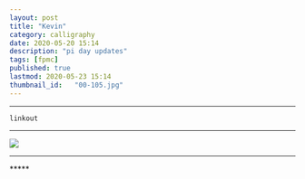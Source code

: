 ```yaml
---
layout: post
title: "Kevin"
category: calligraphy
date: 2020-05-20 15:14
description: "pi day updates"
tags: [fpmc]
published: true
lastmod: 2020-05-23 15:14
thumbnail_id:	"00-105.jpg"
---
```


*****

`linkout`

*****

<img src="{{ site.url }}/assets/img/ca39.jpg" />

*****
<div class="fpmc-nav">


</div>
*****

